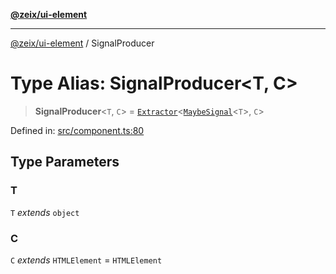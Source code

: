 [**@zeix/ui-element**](../README.md)

***

[@zeix/ui-element](../globals.md) / SignalProducer

# Type Alias: SignalProducer\<T, C\>

> **SignalProducer**\<`T`, `C`\> = [`Extractor`](Extractor.md)\<[`MaybeSignal`](MaybeSignal.md)\<`T`\>, `C`\>

Defined in: [src/component.ts:80](https://github.com/zeixcom/ui-element/blob/1c318eb583bce4633e1df4a42dee77859303e28e/src/component.ts#L80)

## Type Parameters

### T

`T` *extends* `object`

### C

`C` *extends* `HTMLElement` = `HTMLElement`
